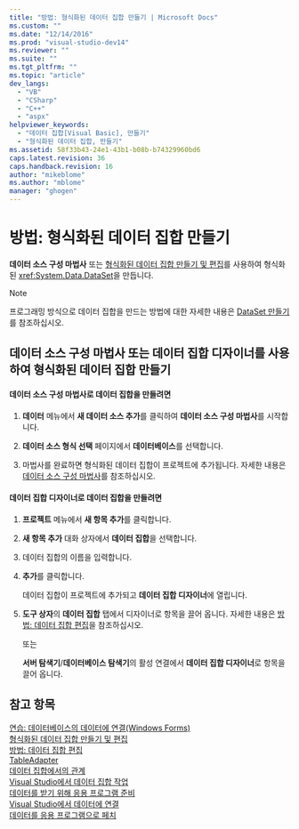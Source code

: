 ```yaml
---
title: "방법: 형식화된 데이터 집합 만들기 | Microsoft Docs"
ms.custom: ""
ms.date: "12/14/2016"
ms.prod: "visual-studio-dev14"
ms.reviewer: ""
ms.suite: ""
ms.tgt_pltfrm: ""
ms.topic: "article"
dev_langs: 
  - "VB"
  - "CSharp"
  - "C++"
  - "aspx"
helpviewer_keywords: 
  - "데이터 집합[Visual Basic], 만들기"
  - "형식화된 데이터 집합, 만들기"
ms.assetid: 58f33b43-24e1-43b1-b08b-b74329960bd6
caps.latest.revision: 36
caps.handback.revision: 16
author: "mikeblome"
ms.author: "mblome"
manager: "ghogen"
---
```

# 방법: 형식화된 데이터 집합 만들기
**데이터 소스 구성 마법사** 또는 [형식화된 데이터 집합 만들기 및 편집](../data-tools/creating-and-editing-typed-datasets.md)를 사용하여 형식화된 <xref:System.Data.DataSet>을 만듭니다.  
  
> [!NOTE]
>  프로그래밍 방식으로 데이터 집합을 만드는 방법에 대한 자세한 내용은 [DataSet 만들기](../Topic/Creating%20a%20DataSet.md)를 참조하십시오.  
  
## 데이터 소스 구성 마법사 또는 데이터 집합 디자이너를 사용하여 형식화된 데이터 집합 만들기  
  
#### 데이터 소스 구성 마법사로 데이터 집합을 만들려면  
  
1.  **데이터** 메뉴에서 **새 데이터 소스 추가**를 클릭하여 **데이터 소스 구성 마법사**를 시작합니다.  
  
2.  **데이터 소스 형식 선택** 페이지에서 **데이터베이스**를 선택합니다.  
  
3.  마법사를 완료하면 형식화된 데이터 집합이 프로젝트에 추가됩니다.  자세한 내용은 [데이터 소스 구성 마법사](../data-tools/media/data-source-configuration-wizard.png)를 참조하십시오.  
  
#### 데이터 집합 디자이너로 데이터 집합을 만들려면  
  
1.  **프로젝트** 메뉴에서 **새 항목 추가**를 클릭합니다.  
  
2.  **새 항목 추가** 대화 상자에서 **데이터 집합**을 선택합니다.  
  
3.  데이터 집합의 이름을 입력합니다.  
  
4.  **추가**를 클릭합니다.  
  
     데이터 집합이 프로젝트에 추가되고 **데이터 집합 디자이너**에 열립니다.  
  
5.  **도구 상자**의 **데이터 집합** 탭에서 디자이너로 항목을 끌어 옵니다.  자세한 내용은 [방법: 데이터 집합 편집](../Topic/How%20to:%20Edit%20a%20Dataset.md)을 참조하십시오.  
  
     또는  
  
     **서버 탐색기**\/**데이터베이스 탐색기**의 활성 연결에서 **데이터 집합 디자이너**로 항목을 끌어 옵니다.  
  
## 참고 항목  
 [연습: 데이터베이스의 데이터에 연결\(Windows Forms\)](../Topic/Walkthrough:%20Connecting%20to%20Data%20in%20a%20Database%20\(Windows%20Forms\).md)   
 [형식화된 데이터 집합 만들기 및 편집](../data-tools/creating-and-editing-typed-datasets.md)   
 [방법: 데이터 집합 편집](../Topic/How%20to:%20Edit%20a%20Dataset.md)   
 [TableAdapter](../Topic/TableAdapters.md)   
 [데이터 집합에서의 관계](../data-tools/relationships-in-datasets.md)   
 [Visual Studio에서 데이터 집합 작업](../data-tools/dataset-tools-in-visual-studio.md)   
 [데이터를 받기 위해 응용 프로그램 준비](../Topic/Preparing%20Your%20Application%20to%20Receive%20Data.md)   
 [Visual Studio에서 데이터에 연결](../data-tools/connecting-to-data-in-visual-studio.md)   
 [데이터를 응용 프로그램으로 페치](../data-tools/fetching-data-into-your-application.md)